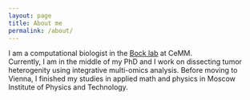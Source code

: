 ```yaml
---
layout: page
title: About me
permalink: /about/
---
```

I am a computational biologist in the [Bock lab](https://www.bocklab.org/) at CeMM.  
Currently, I am in the middle of my PhD and I work on dissecting tumor heterogenity using integrative multi-omics analysis. 
Before moving to Vienna, I finished my studies in applied math and physics in Moscow Institute of Physics and Technology. 

